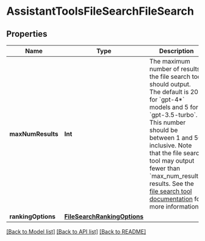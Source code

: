 # AssistantToolsFileSearchFileSearch

## Properties
Name | Type | Description | Notes
------------ | ------------- | ------------- | -------------
**maxNumResults** | **Int** | The maximum number of results the file search tool should output. The default is 20 for &#x60;gpt-4*&#x60; models and 5 for &#x60;gpt-3.5-turbo&#x60;. This number should be between 1 and 50 inclusive.  Note that the file search tool may output fewer than &#x60;max_num_results&#x60; results. See the [file search tool documentation](/docs/assistants/tools/file-search#customizing-file-search-settings) for more information.  | [optional] 
**rankingOptions** | [**FileSearchRankingOptions**](FileSearchRankingOptions.md) |  | [optional] 

[[Back to Model list]](../README.md#documentation-for-models) [[Back to API list]](../README.md#documentation-for-api-endpoints) [[Back to README]](../README.md)


